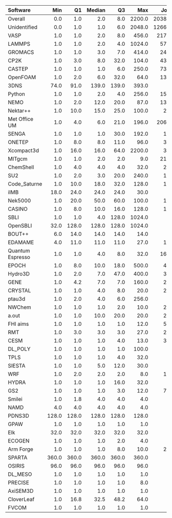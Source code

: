 | Software         |   Min |    Q1 |   Median |    Q3 |    Max |   Jobs |     Nodeh |   PercentUse |       kWh |   PercentEnergy |   Users |   Projects |
|:-----------------|------:|------:|---------:|------:|-------:|-------:|----------:|-------------:|----------:|----------------:|--------:|-----------:|
| Overall          |   0.0 |   1.0 |      2.0 |   8.0 | 2200.0 | 203847 | 4530721.1 |        100.0 | 1680663.7 |           100.0 |     926 |        130 |
| Unidentified     |   0.0 |   1.0 |      1.0 |   6.0 | 2048.0 | 126654 | 2606125.1 |         57.5 |  952403.5 |            56.7 |     861 |        122 |
| VASP             |   1.0 |   1.0 |      2.0 |   8.0 |  456.0 |  21730 |  454209.9 |         10.0 |  158074.0 |             9.4 |     132 |         12 |
| LAMMPS           |   1.0 |   1.0 |      2.0 |   4.0 | 1024.0 |   5780 |  276888.3 |          6.1 |  127656.6 |             7.6 |      57 |         19 |
| GROMACS          |   1.0 |   1.0 |      3.0 |   7.0 |  414.0 |   2411 |  134006.8 |          3.0 |   61284.4 |             3.6 |      47 |          8 |
| CP2K             |   1.0 |   3.0 |      8.0 |  32.0 |  104.0 |   4316 |  126033.9 |          2.8 |   40364.3 |             2.4 |      57 |         10 |
| CASTEP           |   1.0 |   1.0 |      1.0 |   6.0 |  250.0 |   7317 |   82860.5 |          1.8 |   30356.2 |             1.8 |      49 |          6 |
| OpenFOAM         |   1.0 |   2.0 |      6.0 |  32.0 |   64.0 |   1377 |   73425.6 |          1.6 |   26825.6 |             1.6 |      37 |         19 |
| 3DNS             |  74.0 |  91.0 |    139.0 | 139.0 |  393.0 |     37 |   70184.7 |          1.5 |   20182.2 |             1.2 |       2 |          1 |
| Python           |   1.0 |   1.0 |      2.0 |   4.0 |  256.0 |   1552 |   64895.8 |          1.4 |   23641.3 |             1.4 |      39 |         22 |
| NEMO             |   1.0 |   2.0 |     12.0 |  20.0 |   87.0 |   1332 |   57153.8 |          1.3 |   17979.4 |             1.1 |      21 |          2 |
| Nektar++         |   1.0 |  10.0 |     15.0 |  25.0 |  100.0 |    284 |   52636.6 |          1.2 |   19888.9 |             1.2 |       8 |          4 |
| Met Office UM    |   1.0 |   4.0 |      6.0 |  21.0 |  196.0 |  20635 |   52567.3 |          1.2 |   19291.2 |             1.1 |      45 |          2 |
| SENGA            |   1.0 |   1.0 |      1.0 |  30.0 |  192.0 |    108 |   50653.5 |          1.1 |   24957.4 |             1.5 |       6 |          4 |
| ONETEP           |   1.0 |   8.0 |      8.0 |  11.0 |   96.0 |    304 |   48828.1 |          1.1 |   14222.9 |             0.8 |      10 |          1 |
| Xcompact3d       |   1.0 |  16.0 |     16.0 |  64.0 | 2200.0 |    378 |   47194.4 |          1.0 |   16546.5 |             1.0 |      16 |          8 |
| MITgcm           |   1.0 |   1.0 |      2.0 |   2.0 |    9.0 |   2122 |   43333.2 |          1.0 |   17224.9 |             1.0 |      17 |          3 |
| ChemShell        |   1.0 |   4.0 |      4.0 |   4.0 |   32.0 |    255 |   24195.9 |          0.5 |   10359.9 |             0.6 |       8 |          2 |
| SU2              |   1.0 |   2.0 |      3.0 |  20.0 |  240.0 |    179 |   24014.3 |          0.5 |   10151.1 |             0.6 |       7 |          2 |
| Code_Saturne     |   1.0 |  10.0 |     18.0 |  32.0 |  128.0 |    116 |   23308.2 |          0.5 |    8534.7 |             0.5 |       5 |          3 |
| iIMB             |  18.0 |  24.0 |     24.0 |  24.0 |   30.0 |     65 |   22531.2 |          0.5 |    8453.2 |             0.5 |       1 |          1 |
| Nek5000          |   1.0 |  20.0 |     50.0 |  60.0 |  100.0 |    144 |   20663.7 |          0.5 |    8176.1 |             0.5 |       4 |          3 |
| CASINO           |   1.0 |   8.0 |     10.0 |  16.0 |  128.0 |    145 |   19446.5 |          0.4 |    7091.2 |             0.4 |       2 |          1 |
| SBLI             |   1.0 |   1.0 |      4.0 | 128.0 | 1024.0 |     68 |   17648.6 |          0.4 |    6769.8 |             0.4 |       4 |          3 |
| OpenSBLI         |  32.0 | 128.0 |    128.0 | 128.0 | 1024.0 |     22 |   17630.1 |          0.4 |    6762.5 |             0.4 |       2 |          2 |
| BOUT++           |   6.0 |  14.0 |     14.0 |  14.0 |   14.0 |     93 |   17343.4 |          0.4 |    6457.2 |             0.4 |       1 |          1 |
| EDAMAME          |   4.0 |  11.0 |     11.0 |  11.0 |   27.0 |    134 |   17181.6 |          0.4 |    6058.1 |             0.4 |       2 |          1 |
| Quantum Espresso |   1.0 |   1.0 |      4.0 |   8.0 |   32.0 |   1632 |   14478.1 |          0.3 |    6006.5 |             0.4 |      19 |          5 |
| EPOCH            |   1.0 |   8.0 |     10.0 |  18.0 |  500.0 |    463 |   13917.4 |          0.3 |    4849.4 |             0.3 |       8 |          1 |
| Hydro3D          |   1.0 |   2.0 |      7.0 |  47.0 |  400.0 |    377 |   13864.6 |          0.3 |    4743.3 |             0.3 |       2 |          1 |
| GENE             |   1.0 |   4.2 |      7.0 |   7.0 |  160.0 |    294 |   10719.5 |          0.2 |    4520.8 |             0.3 |       3 |          2 |
| CRYSTAL          |   1.0 |   1.0 |      4.0 |   8.0 |   20.0 |    266 |    9319.1 |          0.2 |    3340.3 |             0.2 |       7 |          1 |
| ptau3d           |   1.0 |   2.0 |      4.0 |   6.0 |  256.0 |     33 |    6513.8 |          0.1 |    1848.1 |             0.1 |       2 |          1 |
| NWChem           |   1.0 |   1.0 |      1.0 |   2.0 |   10.0 |    297 |    5924.6 |          0.1 |    2109.8 |             0.1 |      14 |          4 |
| a.out            |   1.0 |   1.0 |     10.0 |  20.0 |   20.0 |    281 |    4242.0 |          0.1 |    1521.5 |             0.1 |       9 |          6 |
| FHI aims         |   1.0 |   1.0 |      1.0 |   1.0 |   12.0 |    529 |    4059.9 |          0.1 |    1388.6 |             0.1 |       7 |          3 |
| RMT              |   1.0 |   3.0 |      3.0 |   3.0 |   27.0 |    213 |    3341.0 |          0.1 |    1124.0 |             0.1 |       4 |          1 |
| CESM             |   1.0 |   1.0 |      1.0 |   4.0 |   13.0 |    359 |    3050.0 |          0.1 |    1000.8 |             0.1 |       6 |          2 |
| DL_POLY          |   1.0 |   1.0 |      1.0 |   1.0 |  100.0 |      9 |    1945.0 |          0.0 |     945.8 |             0.1 |       1 |          1 |
| TPLS             |   1.0 |   1.0 |      1.0 |   4.0 |   32.0 |     46 |    1848.0 |          0.0 |     668.5 |             0.0 |       4 |          2 |
| SIESTA           |   1.0 |   1.0 |      5.0 |  12.0 |   30.0 |     97 |    1686.4 |          0.0 |     603.4 |             0.0 |       5 |          2 |
| WRF              |   1.0 |   2.0 |      2.0 |   2.0 |    8.0 |    103 |    1654.0 |          0.0 |     635.5 |             0.0 |       5 |          3 |
| HYDRA            |   1.0 |   1.0 |      1.0 |  16.0 |   32.0 |     93 |    1652.9 |          0.0 |     581.9 |             0.0 |       8 |          4 |
| GS2              |   1.0 |   1.0 |      1.0 |   3.0 |   12.0 |    712 |    1405.2 |          0.0 |     418.7 |             0.0 |       3 |          1 |
| Smilei           |   1.0 |   1.8 |      4.0 |   4.0 |    4.0 |     34 |    1322.7 |          0.0 |     456.1 |             0.0 |       3 |          1 |
| NAMD             |   4.0 |   4.0 |      4.0 |   4.0 |    4.0 |     16 |     623.5 |          0.0 |     345.9 |             0.0 |       2 |          2 |
| PDNS3D           | 128.0 | 128.0 |    128.0 | 128.0 |  128.0 |      1 |     575.6 |          0.0 |     226.8 |             0.0 |       1 |          1 |
| GPAW             |   1.0 |   1.0 |      1.0 |   1.0 |    1.0 |     59 |     381.6 |          0.0 |     143.5 |             0.0 |       1 |          1 |
| Elk              |  32.0 |  32.0 |     32.0 |  32.0 |   32.0 |      2 |     316.3 |          0.0 |      75.9 |             0.0 |       1 |          1 |
| ECOGEN           |   1.0 |   1.0 |      1.0 |   2.0 |    4.0 |     19 |     191.0 |          0.0 |      64.0 |             0.0 |       1 |          1 |
| Arm Forge        |   1.0 |   1.0 |      1.0 |   8.0 |   10.0 |    239 |     138.5 |          0.0 |      26.7 |             0.0 |      14 |         10 |
| SPARTA           | 360.0 | 360.0 |    360.0 | 360.0 |  360.0 |      2 |     130.0 |          0.0 |      37.7 |             0.0 |       1 |          1 |
| OSIRIS           |  96.0 |  96.0 |     96.0 |  96.0 |   96.0 |     10 |      52.4 |          0.0 |      17.3 |             0.0 |       1 |          1 |
| DL_MESO          |   1.0 |   1.0 |      1.0 |   1.0 |    1.0 |     41 |      17.6 |          0.0 |       6.6 |             0.0 |       2 |          1 |
| PRECISE          |   1.0 |   1.0 |      1.0 |   1.0 |    8.0 |     68 |      14.7 |          0.0 |       4.2 |             0.0 |       1 |          1 |
| AxiSEM3D         |   1.0 |   1.0 |      1.0 |   1.0 |    1.0 |     11 |       4.2 |          0.0 |       1.4 |             0.0 |       1 |          1 |
| CloverLeaf       |   1.0 |  16.8 |     32.5 |  48.2 |   64.0 |      2 |       0.4 |          0.0 |       0.1 |             0.0 |       1 |          1 |
| FVCOM            |   1.0 |   1.0 |      1.0 |   1.0 |    1.0 |      3 |       0.1 |          0.0 |       0.0 |             0.0 |       1 |          1 |